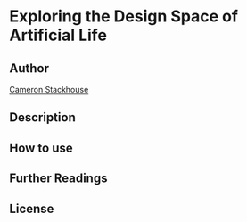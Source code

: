 # Exploring the Design Space of Artificial Life

## Author
[Cameron Stackhouse](https://github.com/cameronstackhouse)

## Description

## How to use

## Further Readings

## License
